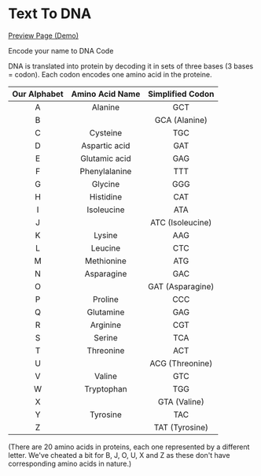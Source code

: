 # Text To DNA

<a href="https://baselakasha.github.io/Text_To_DNA/index.html" target="_blank">Preview Page (Demo)</a>

Encode your name to DNA Code

DNA is translated into protein by decoding it in sets of three bases (3 bases = codon). Each codon encodes one amino acid in the proteine.


Our Alphabet |Amino Acid Name|Simplified Codon
:-----:|:-----:|:-----:
A|Alanine|GCT
B| |GCA (Alanine)
C|Cysteine|TGC
D|Aspartic acid|GAT
E|Glutamic acid|GAG
F|Phenylalanine|TTT
G|Glycine|GGG
H|Histidine|CAT
I|Isoleucine|ATA
J| |ATC (Isoleucine)
K|Lysine|AAG
L|Leucine|CTC
M|Methionine|ATG
N|Asparagine|GAC
O| |GAT (Asparagine)
P|Proline|CCC
Q|Glutamine|GAG
R|Arginine|CGT
S|Serine|TCA
T|Threonine|ACT
U| |ACG (Threonine)
V|Valine|GTC
W|Tryptophan|TGG
X| |GTA (Valine)
Y|Tyrosine|TAC
Z| |TAT (Tyrosine)

(There are 20 amino acids in proteins, each one represented by a different letter. We've cheated a bit for B, J, O, U, X and Z as these don't have corresponding amino acids in nature.)

